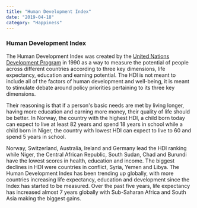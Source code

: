 ```yaml
---
title: "Human Development Index"
date: "2019-04-18"
category: "Happiness"
---
```

<h3>Human Development Index</h3>
<p>
    The Human Development Index was created by the <a href="http://hdr.undp.org/en/content/human-development-index-hdi">United Nations Development Program</a> in 1990 as a way to measure the potential of people across different countries according to three key dimensions, life expectancy, education and earning potential. The HDI is not meant to include all of the factors of human development and well-being, it is meant to stimulate debate around policy priorities pertaining to its three key dimensions.
</p>
<p>
    Their reasoning is that if a person's basic needs are met by living longer, having more education and earning more money, their quality of life should be better. In Norway, the country with the highest HDI, a child born today can expect to live at least 82 years and spend 18 years in school while a child born in Niger, the country with lowest HDI can expect to live to 60 and spend 5 years in school.
</p>
<p>
    Norway, Switzerland, Australia, Ireland and Germany lead the HDI ranking while Niger, the Central African Republic, South Sudan, Chad and Burundi have the lowest scores in health, education and income. The biggest declines in HDI were countries in conflict, Syria, Yemen and Libya. The Human Development Index has been trending up globally, with more countries increasing life expectancy, education and development since the Index has started to be measured. Over the past five years, life expectancy has increased almost 7 years globally with Sub-Saharan Africa and South Asia making the biggest gains.
</p>